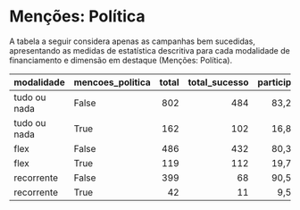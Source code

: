 # Menções: Política

A tabela a seguir considera apenas as campanhas bem sucedidas, apresentando as medidas
de estatística descritiva para cada modalidade de financiamento e dimensão em destaque
(Menções: Política).

| modalidade   | mencoes_politica   |   total |   total_sucesso |   particip |   taxa_sucesso |   valor_sucesso |   media_sucesso |   std_sucesso |   min_sucesso |   max_sucesso |
|:-------------|:-------------------|--------:|----------------:|-----------:|---------------:|----------------:|----------------:|--------------:|--------------:|--------------:|
| tudo ou nada | False              |     802 |             484 |       83,2 |           60,3 |      9.890.733,82 |        20.435,40 |      23.312,12 |        474,55 |     321.726,84 |
| tudo ou nada | True               |     162 |             102 |       16,8 |           63,0 |      2.492.647,69 |        24.437,72 |      20.484,43 |         44,25 |     101.847,07 |
| flex         | False              |     486 |             432 |       80,3 |           88,9 |      4.080.842,48 |         9.446,39 |      29.192,95 |         24,19 |     385.603,24 |
| flex         | True               |     119 |             112 |       19,7 |           94,1 |      1.224.102,25 |        10.929,48 |      14.720,88 |         44,97 |      97.584,07 |
| recorrente   | False              |     399 |              68 |       90,5 |           17,0 |        19.357,87 |          284,67 |        585,46 |          3,08 |       2.819,31 |
| recorrente   | True               |      42 |              11 |        9,5 |           26,2 |         5.554,78 |          504,98 |       1.216,16 |          3,08 |       4.127,14 |

